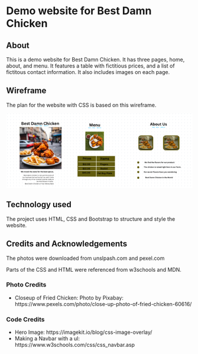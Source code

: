 
<h1>Demo website for Best Damn Chicken</h1>

<h2>About</h2>

<p>
  This is a demo website for Best Damn Chicken. It has three pages, home, about, and menu. It features a table with fictitious prices, and a list of fictitous contact information. It also includes images on each page.
</p>

<h2> Wireframe </h2>

<p> The plan for the website with CSS is based on this wireframe.</p>

<img title="Wireframe for site with CSS." src="docs/willie.png">

<h2>Technology used</h2>

<p>
  The project uses HTML, CSS and Bootstrap to structure and style the website.
</p>

<h2>Credits and Acknowledgements</h2>

<p>
  The photos were downloaded from unslpash.com and pexel.com
</p>

<p>
  Parts of the CSS and HTML were referenced from w3schools and MDN.
</p>

<h3>Photo Credits</h3>

<ul>
  <li>
    Closeup of Fried Chicken:
    Photo by Pixabay: https://www.pexels.com/photo/close-up-photo-of-fried-chicken-60616/
  </li>
</ul>

<h3>Code Credits</h3>

<ul>
  <li>
    Hero Image: https://imagekit.io/blog/css-image-overlay/
  </li>
  <li>
    Making a Navbar with a ul: https://www.w3schools.com/css/css_navbar.asp
  </li>
</ul>